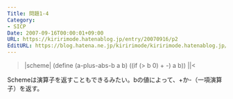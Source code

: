 ```yaml
---
Title: 問題1-4
Category:
- SICP
Date: 2007-09-16T00:00:01+09:00
URL: https://kiririmode.hatenablog.jp/entry/20070916/p2
EditURL: https://blog.hatena.ne.jp/kiririmode/kiririmode.hatenablog.jp/atom/entry/8454420450078216789
---
```



>|scheme|
(define (a-plus-abs-b a b)
  ((if (> b 0) + -) a b))
||<

Schemeは演算子を返すこともできるみたい。bの値によって、+か-（一項演算子）を返す。
